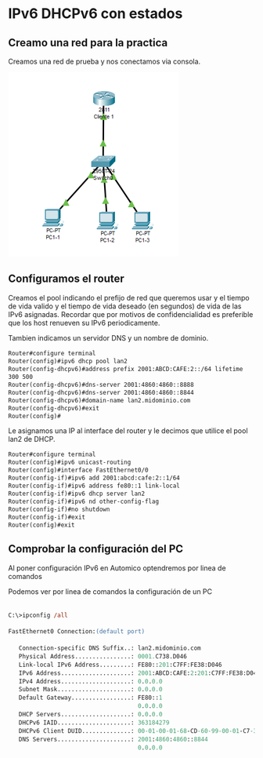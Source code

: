 # IPv6 DHCPv6 con estados

## Creamo una red para la practica

Creamos una red de prueba y nos conectamos via consola.

![3 Routes](Imagenes/IPv6ConEstado.png)

## Configuramos el router

Creamos el pool indicando el prefijo de red que queremos usar y
el tiempo de vida valido y el tiempo de vida deseado (en segundos) de vida de las IPv6 asignadas.
Recordar que por motivos de confidencialidad es preferible que los host renueven su IPv6 periodicamente.

Tambien indicamos un servidor DNS y un nombre de dominio.

``` cisco ios
Router#configure terminal
Router(config)#ipv6 dhcp pool lan2
Router(config-dhcpv6)#address prefix 2001:ABCD:CAFE:2::/64 lifetime 300 500
Router(config-dhcpv6)#dns-server 2001:4860:4860::8888
Router(config-dhcpv6)#dns-server 2001:4860:4860::8844
Router(config-dhcpv6)#domain-name lan2.midominio.com
Router(config-dhcpv6)#exit
Router(config)#
```

Le asignamos una IP al interface del router y le decimos que utilice el pool lan2 de DHCP.

``` cisco ios
Router#configure terminal
Router(config)#ipv6 unicast-routing 
Router(config)#interface FastEthernet0/0
Router(config-if)#ipv6 add 2001:abcd:cafe:2::1/64
Router(config-if)#ipv6 address fe80::1 link-local
Router(config-if)#ipv6 dhcp server lan2
Router(config-if)#ipv6 nd other-config-flag
Router(config-if)#no shutdown 
Router(config-if)#exit
Router(config)#exit
```

## Comprobar la configuración del PC

Al poner configuración IPv6 en Automico optendremos por linea de comandos

Podemos ver por linea de comandos la configuración de un PC

``` ps

C:\>ipconfig /all

FastEthernet0 Connection:(default port)

   Connection-specific DNS Suffix..: lan2.midominio.com 
   Physical Address................: 0001.C738.D046
   Link-local IPv6 Address.........: FE80::201:C7FF:FE38:D046
   IPv6 Address....................: 2001:ABCD:CAFE:2:201:C7FF:FE38:D046
   IPv4 Address....................: 0.0.0.0
   Subnet Mask.....................: 0.0.0.0
   Default Gateway.................: FE80::1
                                     0.0.0.0
   DHCP Servers....................: 0.0.0.0
   DHCPv6 IAID.....................: 363184279
   DHCPv6 Client DUID..............: 00-01-00-01-68-CD-60-99-00-01-C7-38-D0-46
   DNS Servers.....................: 2001:4860:4860::8844
                                     0.0.0.0
```
